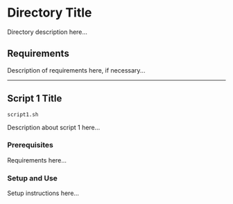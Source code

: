 # Directory Title

Directory description here...


## Requirements
Description of requirements here, if necessary...

---

## Script 1 Title
`script1.sh`

Description about script 1 here...

### Prerequisites
Requirements here...

### Setup and Use
Setup instructions here...
